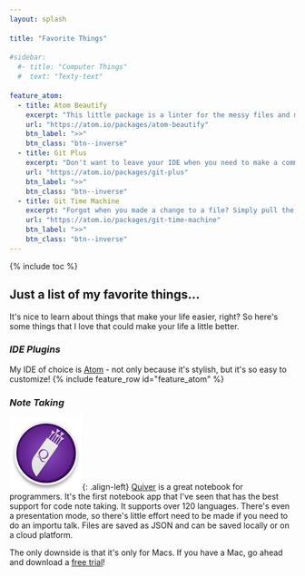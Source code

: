 ```yaml
---
layout: splash

title: "Favorite Things"

#sidebar:
  #- title: "Computer Things"
  #  text: "Texty-text"

feature_atom:
  - title: Atom Beautify
    excerpt: "This little package is a linter for the messy files and makes them all pretty. It supports over 20 languages (such as JSON and Ruby!) and continues to grow each day."
    url: "https://atom.io/packages/atom-beautify"
    btn_label: ">>"
    btn_class: "btn--inverse"
  - title: Git Plus
    excerpt: "Don't want to leave your IDE when you need to make a commit? Simply hit `cmd-shift-h` (this hokey is for iOS), and you won't have to! It's a great package to stay focus on your code without switching screens."
    url: "https://atom.io/packages/git-plus"
    btn_label: ">>"
    btn_class: "btn--inverse"
  - title: Git Time Machine
    excerpt: "Forgot when you made a change to a file? Simply pull the history from past commits and compare your current code side by side!"
    url: "https://atom.io/packages/git-time-machine"
    btn_label: ">>"
    btn_class: "btn--inverse"
---
```


{% include toc %}

## Just a list of my favorite things...

It's nice to learn about things that make your life easier, right? So here's some things that I love that could make your life a little better.

### *IDE Plugins*
My IDE of choice is [Atom](https://atom.io) - not only because it's stylish, but it's so easy to customize!
{% include feature_row id="feature_atom" %}

### *Note Taking*
![image-left](../images/favorites/quiver.png){: .align-left} [Quiver](http://happenapps.com/#quiver) is a great notebook for programmers. It's the first notebook app that I've seen that has the best support for code note taking. It supports over 120 languages. There's even a presentation mode, so there's little effort need to be made if you need to do an importu talk. Files are saved as JSON and can be saved locally or on a cloud platform.

The only downside is that it's only for Macs. If you have a Mac, go ahead and download a [free trial](http://happenapps.com/#quiver)!
